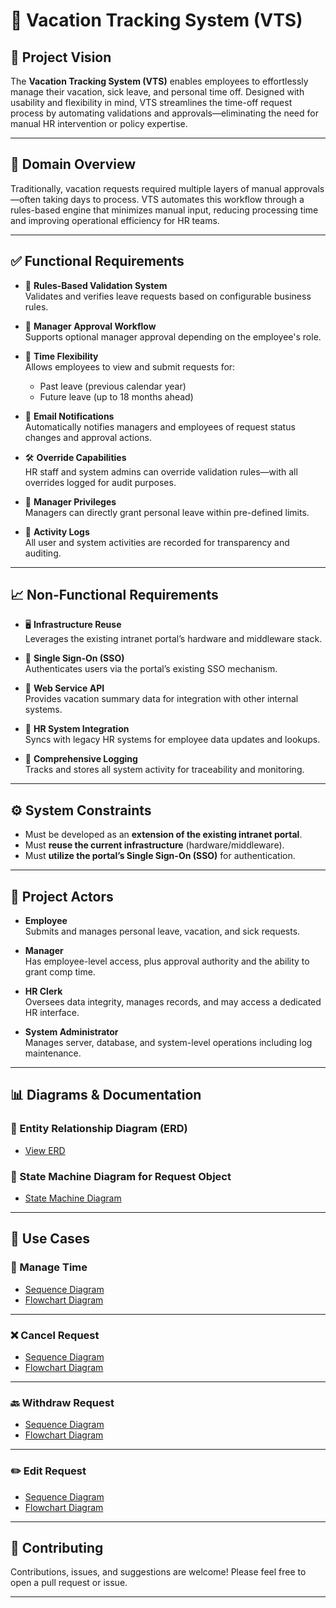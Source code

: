 # 🌴 Vacation Tracking System (VTS)

## 🌟 Project Vision

The **Vacation Tracking System (VTS)** enables employees to effortlessly manage their vacation, sick leave, and personal time off. Designed with usability and flexibility in mind, VTS streamlines the time-off request process by automating validations and approvals—eliminating the need for manual HR intervention or policy expertise.

---

## 🏢 Domain Overview

Traditionally, vacation requests required multiple layers of manual approvals—often taking days to process. VTS automates this workflow through a rules-based engine that minimizes manual input, reducing processing time and improving operational efficiency for HR teams.

---

## ✅ Functional Requirements

- 🔄 **Rules-Based Validation System**  
  Validates and verifies leave requests based on configurable business rules.

- 👤 **Manager Approval Workflow**  
  Supports optional manager approval depending on the employee's role.

- 📅 **Time Flexibility**  
  Allows employees to view and submit requests for:
  - Past leave (previous calendar year)
  - Future leave (up to 18 months ahead)

- 📧 **Email Notifications**  
  Automatically notifies managers and employees of request status changes and approval actions.

- 🛠 **Override Capabilities**  
  HR staff and system admins can override validation rules—with all overrides logged for audit purposes.

- 🎁 **Manager Privileges**  
  Managers can directly grant personal leave within pre-defined limits.

- 📓 **Activity Logs**  
  All user and system activities are recorded for transparency and auditing.

---

## 📈 Non-Functional Requirements

- 🖥 **Infrastructure Reuse**  
  Leverages the existing intranet portal’s hardware and middleware stack.

- 🔐 **Single Sign-On (SSO)**  
  Authenticates users via the portal’s existing SSO mechanism.

- 🔄 **Web Service API**  
  Provides vacation summary data for integration with other internal systems.

- 🔗 **HR System Integration**  
  Syncs with legacy HR systems for employee data updates and lookups.

- 🧾 **Comprehensive Logging**  
  Tracks and stores all system activity for traceability and monitoring.

---

## ⚙️ System Constraints

- Must be developed as an **extension of the existing intranet portal**.
- Must **reuse the current infrastructure** (hardware/middleware).
- Must **utilize the portal’s Single Sign-On (SSO)** for authentication.

---

## 👥 Project Actors

- **Employee**  
  Submits and manages personal leave, vacation, and sick requests.

- **Manager**  
  Has employee-level access, plus approval authority and the ability to grant comp time.

- **HR Clerk**  
  Oversees data integrity, manages records, and may access a dedicated HR interface.

- **System Administrator**  
  Manages server, database, and system-level operations including log maintenance.

---

## 📊 Diagrams & Documentation

### 🧠 Entity Relationship Diagram (ERD)

- [View ERD](https://github.com/amrnageb36/VTS-PROJECT/blob/main/diagrams/ERD_diagram.png)

### 🔄 State Machine Diagram for Request Object

- [State Machine Diagram](https://github.com/amrnageb36/VTS-PROJECT/blob/main/diagrams/state_machine_diagram_for_request.png)

---

## 📌 Use Cases

### 📅 Manage Time

- [Sequence Diagram](https://github.com/amrnageb36/VTS-PROJECT/blob/main/diagrams/manageTime/sequenceDiagram.png)  
- [Flowchart Diagram](https://github.com/amrnageb36/VTS-PROJECT/blob/main/diagrams/manageTime/flowchart.png)

---

### ❌ Cancel Request

- [Sequence Diagram](https://github.com/amrnageb36/VTS-PROJECT/blob/main/diagrams/cancelRequest/cancel_request%20_seq.png)  
- [Flowchart Diagram](https://github.com/amrnageb36/VTS-PROJECT/blob/main/diagrams/cancelRequest/cancel_request%20flow_chart.png)

---

### 🔙 Withdraw Request

- [Sequence Diagram](https://github.com/amrnageb36/VTS-PROJECT/blob/main/diagrams/withdraw/withdraw_request%20seq.png)  
- [Flowchart Diagram](https://github.com/amrnageb36/VTS-PROJECT/blob/main/diagrams/withdraw/withdraw_flowchart.png)

---

### ✏️ Edit Request

- [Sequence Diagram](https://github.com/amrnageb36/VTS-PROJECT/blob/main/diagrams/edit/editSeq.png)  
- [Flowchart Diagram](https://github.com/amrnageb36/VTS-PROJECT/blob/main/diagrams/edit/editFlowChart.png)

---

## 🧰 Contributing

Contributions, issues, and suggestions are welcome! Please feel free to open a pull request or issue.

---
